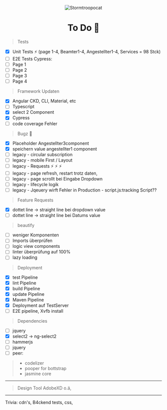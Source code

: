 <span style="text-align: center">

![Stormtroopocat](https://octodex.github.com/images/nyantocat.gif "The Nyan")

</span>
<h1 style="text-align: center" >To Do &#128058;</h1>

> Tests

- [x]   Unit Tests :zap: (page 1-4, Beamter1-4, Angestellter1-4, Services = 98 Stck)
- [ ]   E2E Tests Cypress:
  - [ ]   Page 1
  - [ ]   Page 2
  - [ ]   Page 3
  - [ ]   Page 4

> Framework Updaten

- [x] Angular CKD, CLI, Material, etc
- [ ] Typescript
- [x] select 2 Component
- [x] Cypress
- [ ] code coverage Fehler

> Bugz :bug:

- [x] Placeholder Angestellter3component
- [x] speichern value angestellter1 component
- [ ] legacy - circular subscription
- [ ] legacy - mobile First / Layout
- [ ] legacy - Requests :zap: :zap: :zap:
- [ ] legacy - page refresh, restart trotz daten, 
- [ ] legacy - page scrollt bei Eingabe Dropdown
- [ ] legacy - lifecycle logik
- [ ] legacy - Jqeuery wirft Fehler in Production - script.js:tracking Script??

> Feature Requests

- [x] dottet line -> straight line bei dropdown value
- [ ] dottet line -> straight line bei Datums value

> beautify

- [ ] weniger Komponenten
- [ ] Imports überprüfen
- [ ] logic view components
- [ ] linter überprüfung auf 100% 
- [ ] lazy loading

> Deployment

- [x] test Pipeline
- [x] lint Pipeline
- [x] build Pipeline
- [x] update Pipeline
- [x] Maven Pipeline
- [x] Deployment auf TestServer
- [ ] E2E pipeline, Xvfb install

> Dependencies

- [ ] jquery
- [x] select2 -> ng-select2
- [ ] hammerjs
- [ ] jquery
- [ ] peer:

> - codelizer
> - pooper for bottstrap
> - jasmine core
----
> Design Tool AdobeXD o.ä,
---
Trivia:
cdn's, B4ckend tests, css,
